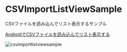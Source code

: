 # CSVImportListViewSample

CSVファイルを読み込んでリスト表示するサンプル

[AndroidでCSVファイルを読み込んでリスト表示する](https://qiita.com/MII-CHANG/items/94fad3a778377a18ccf5)

![csvimportlistviewsample](https://user-images.githubusercontent.com/4468208/35598905-71a2f1dc-0669-11e8-801b-a2db5068480b.png)